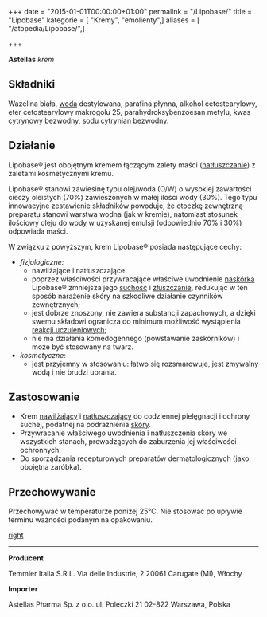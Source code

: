 +++
date = "2015-01-01T00:00:00+01:00"
permalink = "/Lipobase/"
title = "Lipobase"
kategorie = [ "Kremy", "emolienty",]
aliases = [ "/atopedia/Lipobase/",]

+++

**Astellas**
*krem*

Składniki
---------

Wazelina biała, [woda](/atopedia/woda "wikilink") destylowana, parafina płynna, alkohol cetostearylowy, eter cetostearylowy makrogolu 25, parahydroksybenzoesan metylu, kwas cytrynowy bezwodny, sodu cytrynian bezwodny.

Działanie
---------

Lipobase® jest obojętnym kremem łączącym zalety maści ([natłuszczanie](/atopedia/natłuszczanie "wikilink")) z zaletami kosmetycznymi kremu.

Lipobase® stanowi zawiesinę typu olej/woda (O/W) o wysokiej zawartości cieczy oleistych (70%) zawieszonych w małej ilości wody (30%). Tego typu innowacyjne zestawienie składników powoduje, że otoczkę zewnętrzną preparatu stanowi warstwa wodna (jak w kremie), natomiast stosunek ilościowy oleju do wody w uzyskanej emulsji (odpowiednio 70% i 30%) odpowiada maści.

W związku z powyższym, krem Lipobase® posiada następujące cechy:

-   *fizjologiczne:*
    -   nawilżające i natłuszczające
    -   poprzez właściwości przywracające właściwe uwodnienie [naskórka](/atopedia/naskórek "wikilink") Lipobase® zmniejsza jego [suchość](/atopedia/suchość_skóry "wikilink") i [złuszczanie](/atopedia/łuszczenie "wikilink"), redukując w ten sposób narażenie skóry na szkodliwe działanie czynników zewnętrznych;
    -   jest dobrze znoszony, nie zawiera substancji zapachowych, a dzięki swemu składowi ogranicza do minimum możliwość wystąpienia [reakcji uczuleniowych](/atopedia/reakcja_alergiczna "wikilink");
    -   nie ma działania komedogennego (powstawanie zaskórników) i może być stosowany na twarz.
-   *kosmetyczne:*
    -   jest przyjemny w stosowaniu: łatwo się rozsmarowuje, jest zmywalny wodą i nie brudzi ubrania.

Zastosowanie
------------

-   Krem [nawilżający](/atopedia/nawilżanie "wikilink") i [natłuszczający](/atopedia/natłuszczanie "wikilink") do codziennej pielęgnacji i ochrony suchej, podatnej na podrażnienia [skóry](/atopedia/skóra "wikilink").
-   Przywracanie właściwego uwodnienia i natłuszczenia skóry we wszystkich stanach, prowadzących do zaburzenia jej właściwości ochronnych.
-   Do sporządzania recepturowych preparatów dermatologicznych (jako obojętna zaróbka).

Przechowywanie
--------------

Przechowywać w temperaturze poniżej 25°C. Nie stosować po upływie terminu ważności podanym na opakowaniu.

[right](/Grafika:Lipobase.jpg "wikilink")

------------------------------------------------------------------------

**Producent**

Temmler Italia S.R.L.
Via delle Industrie, 2
20061 Carugate (MI), Włochy

**Importer**

Astellas Pharma Sp. z o.o.
ul. Poleczki 21
02-822 Warszawa, Polska
